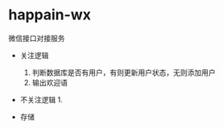 # happain-wx
微信接口对接服务
-   关注逻辑
    1. 判断数据库是否有用户，有则更新用户状态，无则添加用户
    2. 输出欢迎语
    
-   不关注逻辑
    1. 
    
-   存储

